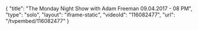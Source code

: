{
    "title": "The Monday Night Show with Adam Freeman 09.04.2017 - 08 PM",
    "type": "solo",
    "layout": "iframe-static",
    "videoId": "116082477",
    "url": "\/tvpembed\/116082477"
}